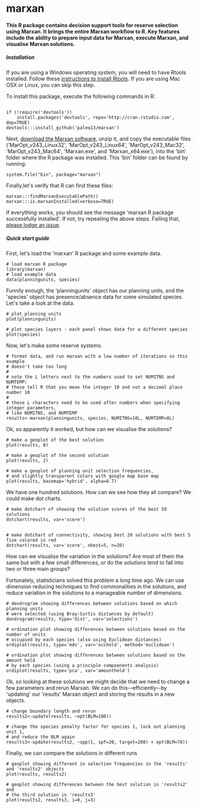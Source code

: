 marxan
============

#### This R package contains decision support tools for reserve selection using Marxan. It brings the entire Marxan workflow to R. Key features include the ability to prepare input data for Marxan, execute Marxan, and visualise Marxan solutions.

##### Installation

If you are using a Windows operating system, you will need to have Rtools installed. Follow these [instructions to install Rtools](https://github.com/stan-dev/rstan/wiki/Install-Rtools-for-Windows). If you are using Mac OSX or Linux, you can skip this step. 

To install this package, execute the following commands in R:

```

if (!require('devtools'))
	install.packages('devtools', repo='http://cran.rstudio.com', dep=TRUE)
devtools:::install_github('paleo13/marxan')

```

Next, [download the Marxan software](http://www.uq.edu.au/marxan/marxan-software), unzip it, and copy the executable files ('MarOpt_v243_Linux32', 'MarOpt_v243_Linux64', 'MarOpt_v243_Mac32', 'MarOpt_v243_Mac64', 'Marxan.exe', and 'Marxan_x64.exe'), into the 'bin' folder where the R package was installed. This 'bin' folder can be found by running:

```
system.file("bin", package="marxan")
```

Finally,let's verify that R can find these files:

```
marxan:::findMarxanExecutablePath()
marxan:::is.marxanInstalled(verbose=TRUE)
```

If everything works, you should see the message 'marxan R package successfully installed'. If not, try repeating the above steps. Failing that, [please lodge an issue](https://github.com/paleo13/marxan/issues).

##### Quick start guide

First, let's load the 'marxan' R package and some example data.

```
# load marxan R package
library(marxan)
# load example data
data(planningunits, species)
```

Funnily enough, the 'planningunits' object has our planning units, and the 'species' object has presence/absence data for some simulated species. Let's take a look at the data.

``` 
# plot planning units
plot(planningunits)

# plot species layers - each panel shows data for a different species
plot(species)
```

Now, let's make some reserve systems.

```
# format data, and run marxan with a low number of iterations so this example
# doesn't take too long
#
# note the L letters next to the numbers used to set NUMITNS and NUMTEMP:
# these tell R that you mean the integer 10 and not a decimal place number 10
#
# these L characters need to be used after numbers when specifying integer parameters,
# like NUMITNS, and NUMTEMP
results<-marxan(planningunits, species, NUMITNS=10L, NUMTEMP=8L)
```

Ok, so apparently it worked, but how can we visualise the solutions?

```
# make a geoplot of the best solution
plot(results, 0)

# make a geoplot of the second solution
plot(results, 2)

# make a geoplot of planning unit selection frequencies, 
# and slightly transparent colors with google map base map
plot(results, basemap='hybrid', alpha=0.7)
```

We have one hundred solutions. How can we see how they all compare? We could make dot charts.

```
# make dotchart of showing the solution scores of the best 50 solutions
dotchart(results, var='score')


# make dotchart of connectivity, showing best 20 solutions with best 5 five colored in red
dotchart(results, var='score', nbest=5, n=20)
```

How can we visualise the variation in the solutions? Are most of them the same but with a few small differences, or do the solutions tend to fall into two or three main groups?

Fortunately, statisticians solved this problem a long time ago. We can use dimension reducing techniques to find commonalities in the solutions, and reduce variation in the solutions to a manageable number of dimensions. 

```
# dendrogram showing differences between solutions based on which planning units 
# were selected (using Bray-Curtis distances by default)
dendrogram(results, type='dist', var='selections')

# ordination plot showing differences between solutions based on the number of units
# occupied by each species (also using Euclidean distances)
ordiplot(results, type='mds', var='occheld', method='euclidean')

# ordination plot showing differences between solutions based on the amount held 
# by each species (using a principle compoenents analysis)
ordiplot(results, type='pca', var='amountheld')
```

Ok, so looking at these solutions we might decide that we need to change a few parameters and rerun Marxan. We can do this--efficiently--by 'updating' our 'results' Marxan object and storing the results in a new objects.

```
# change boundary length and rerun
results2<-update(results, ~opt(BLM=100))

# change the species penalty factor for species 1, lock out planning unit 1,
# and reduce the BLM again
results3<-update(results2, ~spp(1, spf=20, target=200) + opt(BLM=70))

```

Finally, we can compare the solutions in different runs

```
# geoplot showing different in selection frequencies in the 'results' and 'results2' objects
plot(results, results2)

# geoplot showing differences between the best solution in 'results2' and 
# the third solution in 'results3'
plot(results2, results3, i=0, j=3)
````


